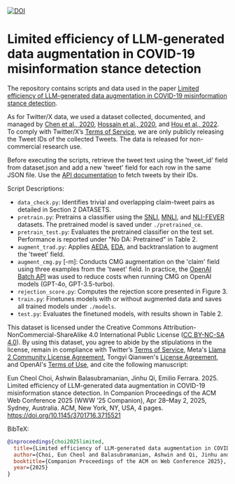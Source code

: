 [![DOI](https://zenodo.org/badge/DOI/10.5281/zenodo.14883814.svg)](https://doi.org/10.5281/zenodo.14883814)
# Limited efficiency of LLM-generated data augmentation in COVID-19 misinformation stance detection

The repository contains scripts and data used in the paper [Limited efficiency of LLM-generated data augmentation in COVID-19 misinformation stance detection](https://doi.org/10.1145/3701716.3715521).

As for Twitter/X data, we used a dataset collected, documented, and managed by [Chen et al., 2020](https://github.com/echen102/COVID-19-TweetIDs), [Hossain et al., 2020](https://github.com/ucinlp/covid19-data), and [Hou et al., 2022](https://github.com/yanfangh/covid-rumor-stance). To comply with Twitter/X’s [Terms of Service](https://developer.twitter.com/en/developer-terms/agreement-and-policy), we are only publicly releasing the Tweet IDs of the collected Tweets. The data is released for non-commercial research use. 

Before executing the scripts, retrieve the tweet text using the 'tweet_id' field from dataset.json and add a new 'tweet' field for each row in the same JSON file. Use the [API documentation](https://docs.x.com/x-api/posts/post-lookup-by-post-id) to fetch tweets by their IDs.

Script Descriptions:

- `data_check.py`: Identifies trivial and overlapping claim-tweet pairs as detailed in Section 2 DATASETS.
- `pretrain.py`: Pretrains a classifier using the [SNLI](https://huggingface.co/datasets/stanfordnlp/snli), [MNLI](https://huggingface.co/datasets/nyu-mll/multi_nli), and [NLI-FEVER](https://huggingface.co/datasets/pietrolesci/nli_fever) datasets. The pretrained model is saved under `./pretrained_ce`.
- `pretrain_test.py`: Evaluates the pretrained classifier on the test set. Performance is reported under "No DA: Pretrained" in Table 2.
- `augment_trad.py`: Applies [AEDA](https://github.com/akkarimi/aeda_nlp), [EDA](https://github.com/jasonwei20/eda_nlp), and backtranslation to augment the 'tweet' field.
- `augment_cmg.py` [-m]: Conducts CMG augmentation on the 'claim' field using three examples from the 'tweet' field. In practice, the [OpenAI Batch API](https://platform.openai.com/docs/guides/batch) was used to reduce costs when running CMG on OpenAI models (GPT-4o, GPT-3.5-turbo).
- `rejection_score.py`: Computes the rejection score presented in Figure 3.
- `train.py`: Finetunes models with or without augmented data and saves all trained models under `./models`.
- `test.py`: Evaluates the finetuned models, with results shown in Table 2.

This dataset is licensed under the Creative Commons Attribution-NonCommercial-ShareAlike 4.0 International Public License ([CC BY-NC-SA 4.0](https://creativecommons.org/licenses/by-nc-sa/4.0/)). By using this dataset, you agree to abide by the stipulations in the license, remain in compliance with Twitter’s [Terms of Service](https://developer.twitter.com/en/developer-terms/agreement-and-policy), Meta's [Llama 2 Community License Agreement](https://ai.meta.com/llama/license/), Tongyi Qianwen's [License Agreement](https://github.com/QwenLM/Qwen/blob/main/Tongyi%20Qianwen%20LICENSE%20AGREEMENT), and OpenAI's [Terms of Use](https://openai.com/policies/terms-of-use), and cite the following manuscript: 

Eun Cheol Choi, Ashwin Balasubramanian, Jinhu Qi, Emilio Ferrara. 2025. Limited efficiency of LLM-generated data augmentation in COVID-19 misinformation stance detection. In Companion Proceedings of the ACM Web Conference 2025 (WWW ’25 Companion), Apr 28–May 2, 2025, Sydney, Australia. ACM, New York, NY, USA, 4 pages. https://doi.org/10.1145/3701716.3715521

BibTeX:
```bibtex
@inproceedings{choi2025limited,
  title={Limited efficiency of LLM-generated data augmentation in COVID-19 misinformation stance detection},
  author={Choi, Eun Cheol and Balasubramanian, Ashwin and Qi, Jinhu and Ferrara, Emilio},
  booktitle={Companion Proceedings of the ACM on Web Conference 2025},
  year={2025}
}
```
